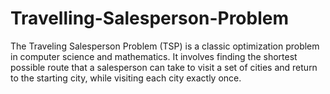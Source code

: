 # Travelling-Salesperson-Problem
The Traveling Salesperson Problem (TSP) is a classic optimization problem in computer science and mathematics. It involves finding the shortest possible route that a salesperson can take to visit a set of cities and return to the starting city, while visiting each city exactly once.
